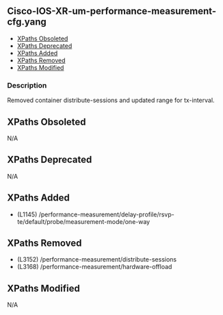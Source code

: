 ## Cisco-IOS-XR-um-performance-measurement-cfg.yang

- [XPaths Obsoleted](#xpaths-obsoleted)
- [XPaths Deprecated](#xpaths-deprecated)
- [XPaths Added](#xpaths-added)
- [XPaths Removed](#xpaths-removed)
- [XPaths Modified](#xpaths-modified)

### Description

Removed container distribute-sessions and updated range for tx-interval.

## XPaths Obsoleted

N/A

## XPaths Deprecated

N/A

## XPaths Added

- (L1145)	/performance-measurement/delay-profile/rsvp-te/default/probe/measurement-mode/one-way

## XPaths Removed

- (L3152)	/performance-measurement/distribute-sessions
- (L3168)	/performance-measurement/hardware-offload

## XPaths Modified

N/A


